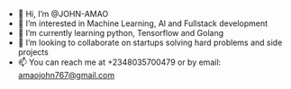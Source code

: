 - 👋 Hi, I’m @JOHN-AMAO
- 👀 I’m interested in Machine Learning, Al and Fullstack development
- 🌱 I’m currently learning python, Tensorflow and Golang
- 💞️ I’m looking to collaborate on startups solving hard problems and side projects
- 📫 You can reach me at +2348035700479 or by email: amaojohn767@gmail.com

<!---
JOHN-AMAO/JOHN-AMAO is a ✨ special ✨ repository because its `README.md` (this file) appears on your GitHub profile.
You can click the Preview link to take a look at your changes.
--->
